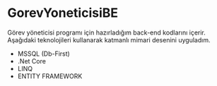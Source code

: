 # GorevYoneticisiBE

Görev yöneticisi programı için hazırladığım back-end kodlarını içerir.
Aşağıdaki teknolojileri kullanarak katmanlı mimari desenini uyguladım.

* MSSQL (Db-First)
* .Net Core 
* LINQ
* ENTITY FRAMEWORK 
